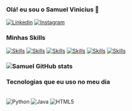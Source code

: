 ### Olá! eu sou o Samuel Vinicius 👋

[![Linkedin](https://img.shields.io/badge/LinkedIn-0077B5?style=for-the-badge&logo=linkedin&logoColor=white)]( https://www.linkedin.com/in/samuelviniciuspf/)
[![Instagram](https://img.shields.io/badge/Instagram-E4405F?style=for-the-badge&logo=instagram&logoColor=white)](https://www.instagram.com/i.samuel_/?theme=dark)

### Minhas Skills

[![Skills](https://img.shields.io/badge/HTML-239120?style=for-the-badge&logo=html5&logoColor=white)]()
[![Skills](https://img.shields.io/badge/CSS-239120?&style=for-the-badge&logo=css3&logoColor=white)]()
[![Skills](https://img.shields.io/badge/Python-3776AB?style=for-the-badge&logo=python&logoColor=white)]()
[![Skills](https://img.shields.io/badge/C%2B%2B-00599C?style=for-the-badge&logo=c%2B%2B&logoColor=white)]()
[![Skills](https://img.shields.io/badge/JavaScript-F7DF1E?style=for-the-badge&logo=javascript&logoColor=black)]()
[![Skills](https://img.shields.io/badge/Java-ED8B00?style=for-the-badge&logo=openjdk&logoColor=white)]()

### ![Samuel GitHub stats](https://github-readme-stats.vercel.app/api?username=Samuelwp&show_icons=true&theme=transparent) ###

### Tecnologias que eu uso no meu dia

<div style="display: inline_block "><br/>


<img align="center" alt="Python" src="https://img.shields.io/badge/Python-3776AB?style=for-the-badge&logo=python&logoColor=white"/>
<img align="center" alt="Java" src="https://img.shields.io/badge/Java-ED8B00?style=for-the-badge&logo=openjdk&logoColor=white"/>
<img align="center" alt="HTML5" src="https://img.shields.io/badge/HTML5-E34F26?style=for-the-badge&logo=html5&logoColor=white"/>


</div>
